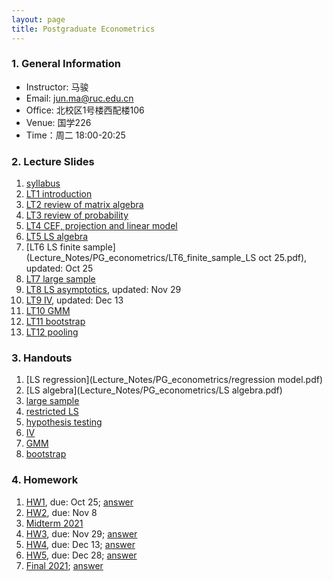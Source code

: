 ```yaml
---
layout: page
title: Postgraduate Econometrics
---
```


### 1. General Information
* Instructor: ⻢骏
* Email: jun.ma@ruc.edu.cn
* Office: 北校区1号楼⻄配楼106
* Venue: 国学226
* Time：周二 18:00-20:25

### 2. Lecture Slides
1. [syllabus](Lecture_Notes/PG_econometrics/g_syllabus.pdf)
2. [LT1 introduction](Lecture_Notes/PG_econometrics/LT_1_Introduction.pdf)
3. [LT2 review of matrix algebra](Lecture_Notes/PG_econometrics/LT2_Matrix_Algebra.pdf)
4. [LT3 review of probability](Lecture_Notes/PG_econometrics/LT3_probability.pdf)
5. [LT4 CEF, projection and linear model](Lecture_Notes/PG_econometrics/LT4_CEF_2.pdf)
6. [LT5 LS algebra](Lecture_Notes/PG_econometrics/LT5_Algebra_of_LS.pdf)
7. [LT6 LS finite sample](Lecture_Notes/PG_econometrics/LT6_finite_sample_LS oct 25.pdf), updated: Oct 25
8. [LT7 large sample](Lecture_Notes/PG_econometrics/LT7_large_sample.pdf)
9. [LT8 LS asymptotics](Lecture_Notes/PG_econometrics/LT8_Asymptotic_LS_nov29.pdf), updated: Nov 29
10. [LT9 IV](Lecture_Notes/PG_econometrics/LT9_IV_dec13.pdf), updated: Dec 13
11. [LT10 GMM](Lecture_Notes/PG_econometrics/LT10_GMM.pdf)
12. [LT11 bootstrap](Lecture_Notes/PG_econometrics/LT11_bootstrap.pdf)
13. [LT12 pooling](Lecture_Notes/PG_econometrics/LT12_pooling.pdf)

### 3. Handouts
1. [LS regression](Lecture_Notes/PG_econometrics/regression model.pdf)
2. [LS algebra](Lecture_Notes/PG_econometrics/LS algebra.pdf)
3. [large sample](Lecture_Notes/PG_econometrics/Large_Sample.pdf)
4. [restricted LS](Lecture_Notes/PG_econometrics/Restricted_LS.pdf)
5. [hypothesis testing](Lecture_Notes/PG_econometrics/Hypothesis_Testing.pdf)
6. [IV](Lecture_Notes/PG_econometrics/IV.pdf)
7. [GMM](Lecture_Notes/PG_econometrics/GMM.pdf)
8. [bootstrap](Lecture_Notes/PG_econometrics/bootstrap.pdf)

### 4. Homework
1. [HW1](Homeworks/PG_econometrics/HW1_2022.pdf), due: Oct 25; [answer](Homeworks/PG_econometrics/HW1_answer_2022.pdf)
2. [HW2](Homeworks/PG_econometrics/HW2_2022.pdf), due: Nov 8
3. [Midterm 2021](Homeworks/PG_econometrics/Midterm_adv_2021.pdf)
4. [HW3](Homeworks/PG_econometrics/HW3_2022.pdf), due: Nov 29; [answer](Homeworks/PG_econometrics/HW3_2022_answer.pdf)
5. [HW4](Homeworks/PG_econometrics/HW4_2022.pdf), due: Dec 13; [answer](Homeworks/PG_econometrics/HW4_answer_2022.pdf)
6. [HW5](Homeworks/PG_econometrics/HW5_2022.pdf), due: Dec 28; [answer](Homeworks/PG_econometrics/HW5_2022_answer.pdf)
7. [Final 2021](Homeworks/PG_econometrics/final_2021.pdf); [answer](Homeworks/PG_econometrics/final_2021_answer.pdf)
